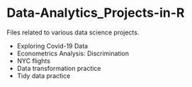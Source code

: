 # Data-Analytics_Projects-in-R
Files related to various data science projects. 
- Exploring Covid-19 Data
- Econometrics Analysis: Discrimination 
- NYC flights 
- Data transformation practice 
- Tidy data practice 
